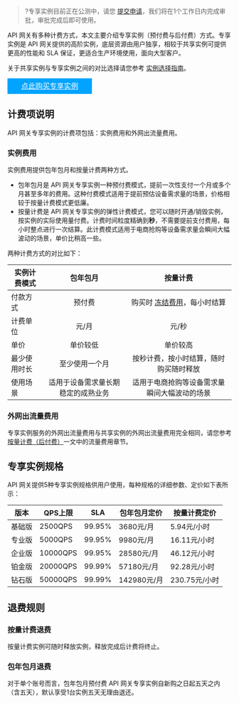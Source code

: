 >?专享实例目前正在公测中，请您 [提交申请](https://cloud.tencent.com/apply/p/fe86qn3zmfu)，我们将在1个工作日内完成审批，审批完成后即可使用。

API 网关有多种计费方式，本文主要介绍专享实例（预付费与后付费）方式。专享实例是 API 网关提供的高阶实例，底层资源由用户独享，相较于共享实例可提供更高的性能和 SLA 保证，更适合生产环境使用，面向大型客户。

关于共享实例与专享实例之间的对比选择请您参考 [实例选择指南](https://cloud.tencent.com/document/product/628/55510)。

<div style="background-color:#00A4FF; width: 190px; height: 35px; line-height:35px; text-align:center;"><a href="https://buy.cloud.tencent.com/apigateway_instance/buy" target="_blank"  style="color: white; font-size:16px;">点此购买专享实例</a></div>

## 计费项说明

API 网关专享实例的计费项包括：实例费用和外网出流量费用。

### 实例费用
实例费用提供包年包月和按量计费两种方式。
- 包年包月是 API 网关专享实例一种预付费模式，提前一次性支付一个月或多个月甚至多年的费用。这种付费模式适用于提前预估设备需求量的场景，价格相较于按量计费模式更低廉。
- 按量计费是 API 网关专享实例的弹性计费模式，您可以随时开通/销毁实例，按实例的实际使用量付费。计费时间粒度精确到**秒**，不需要提前支付费用，每小时整点进行一次结算。此计费模式适用于电商抢购等设备需求量会瞬间大幅波动的场景，单价比稍高一些。
  
两种计费方式的对比如下：

| 实例计费模式 |              包年包月              |                           按量计费                           |
| ------------ | :--------------------------------: | :----------------------------------------------------------: |
| 付款方式     |               预付费               | 购买时 [冻结费用](https://cloud.tencent.com/document/product/555/12039)，每小时结算 |
| 计费单位     |               元/月                |                            元/秒                             |
| 单价         |              单价较低              |                           单价较高                           |
| 最少使用时长 |           至少使用一个月           |            按秒计费，按小时结算，随时购买随时释放            |
| 使用场景     | 适用于设备需求量长期稳定的成熟业务 |         适用于电商抢购等设备需求量瞬间大幅波动的场景         |

### 外网出流量费用
专享实例服务的外网出流量费用与共享实例的外网出流量费用完全相同，请您参考 [按量计费（后付费）](https://cloud.tencent.com/document/product/628/39300)一文中的流量费用章节。

## 专享实例规格

API 网关提供5种专享实例规格供用户使用，每种规格的详细参数、定价如下表所示：

| 版本   | QPS上限   | SLA    | 包年包月定价 | 按量计费定价  |
| ------ | --------- | ------ | ------------ | ------------- |
| 基础版 | 2500QPS  | 99.95% | 3680元/月    | 5.94元/小时   |
| 专业版 | 5000QPS  | 99.95% | 9980元/月    | 16.11元/小时  |
| 企业版 | 10000QPS | 99.95% | 28580元/月   | 46.12元/小时  |
| 铂金版 | 20000QPS | 99.99% | 57180元/月   | 92.28元/小时  |
| 钻石版 | 50000QPS | 99.99% | 142980元/月  | 230.75元/小时 |

## 退费规则

### 按量计费退费

按量计费实例可随时释放实例，释放完成后计费将终止。

### 包年包月退费

对于单个账号而言，包年包月预付费 API 网关专享实例自新购之日起五天之内（含五天），默认享受1台实例五天无理由退还。
